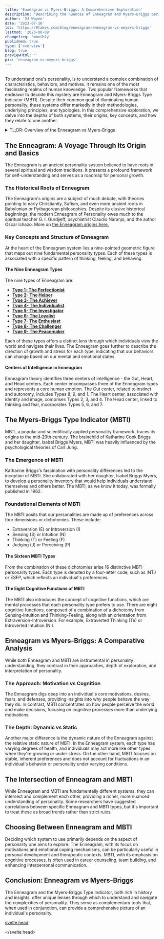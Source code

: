 ```yaml
---
title: 'Enneagram vs Myers-Briggs: A Comprehensive Exploration'
description: 'Describing the nuances of Enneagram and Myers-Briggs personality systems. Explore their unique traits, comparisons, and practical applications.'
author: 'DJ Wayne'
date: '2023-07-16'
loc: 'https://9takes.com/blog/enneagram/enneagram-vs-meyers-briggs'
lastmod: '2023-08-09'
changefreq: 'monthly'
published: true
type: ['overview']
blog: true
previewHtml: ''
pic: 'enneagram-vs-meyers-briggs'
---
```


<!-- // notes:  -->
<script>
	import  PopCard  from "../../lib/components/atoms/PopCard.svelte";
</script>

<div
	style="display: flex;
    justify-content: center;
    margin: 1rem 0;
	"
>
	<PopCard
		image={`/blogs/${'enneagram-vs-meyers-briggs'}.webp`}
		showIcon={false}
		displayText=""
    altText="people walking in opposite directions"
    aspectRatio={'16/9'}
		subtext=""
	/>
</div>

<p class="firstLetter">
To understand one's personality, is to understand a complex combination of characteristics, behaviors, and motives. It remains one of the most fascinating realms of human knowledge. Two popular frameworks that endeavor to decode this mystery are Enneagram and Myers-Briggs Type Indicator (MBTI). Despite their common goal of illuminating human personality, these systems differ markedly in their methodologies, underlying principles, and typologies. In this comprehensive exploration, we delve into the depths of both systems, their origins, key concepts, and how they relate to one another.</p>

<details>
<summary class="accordion">TL;DR: Overview of the Enneagram vs Myers-Briggs</summary>
<div class="panel">
<ul>
<li><b>Enneagram and Myers-Briggs Comparison:</b> Enneagram and Myers-Briggs are both personality systems, but they explore different facets. While Myers-Briggs focuses on cognitive functions and how we perceive and judge the world, Enneagram is about core fears, desires, and motivations.
</li>
<li><b>Understanding Enneagram:</b> Enneagram types are determined by fears and desires. It consists of nine distinct personality types, each showcasing a distinct way of thinking, feeling, and behaving.
</li>
<li><b>Understanding Myers-Briggs:</b> Myers-Briggs Type Indicator (MBTI) categorizes personalities into 16 types based on four dichotomies: Extroversion vs. Introversion, Sensing vs. Intuition, Thinking vs. Feeling, and Judging vs. Perceiving.
</li>
<li><b>Practical Applications:</b> Both systems provide insight into personal and professional relationships, career paths, and personal growth strategies. While Myers-Briggs helps understand how we process information and make decisions, Enneagram helps understand our core motivations and emotional coping mechanisms.
</li>
</ul>
  </div>
</details>

## The Enneagram: A Voyage Through Its Origin and Basics

The Enneagram is an ancient personality system believed to have roots in several spiritual and wisdom traditions. It presents a profound framework for self-understanding and serves as a roadmap for personal growth.

### The Historical Roots of Enneagram

The Enneagram's origins are a subject of much debate, with theories pointing to early Christianity, Sufism, and even more ancient roots in Babylonian or Pythagorean philosophies. Despite its elusive historical beginnings, the modern Enneagram of Personality owes much to the spiritual teacher G. I. Gurdjieff, psychiatrist Claudio Naranjo, and the author Oscar Ichazo. More on [the Enneagram origins here.](/blog/enneagram/enneagram-influences)

### Key Concepts and Structure of Enneagram

At the heart of the Enneagram system lies a nine-pointed geometric figure that maps out nine fundamental personality types. Each of these types is associated with a specific pattern of thinking, feeling, and behaving.

#### The Nine Enneagram Types

The nine types of Enneagram are:

- **[Type 1- The Perfectionist](/blog/enneagram/enneagram-type-1)**
- **[Type 2- The Helper](/blog/enneagram/enneagram-type-2)**
- **[Type 3- The Achiever](/blog/enneagram/enneagram-type-3)**
- **[Type 4- The Individualist](/blog/enneagram/enneagram-type-4)**
- **[Type 5- The Investigator](/blog/enneagram/enneagram-type-5)**
- **[Type 6- The Loyalist](/blog/enneagram/enneagram-type-6)**
- **[Type 7- The Enthusiast](/blog/enneagram/enneagram-type-7)**
- **[Type 8- The Challenger](/blog/enneagram/enneagram-type-8)**
- **[Type 9- The Peacemaker](/blog/enneagram/enneagram-type-9)**

Each of these types offers a distinct lens through which individuals view the world and navigate their lives. The Enneagram goes further to describe the direction of growth and stress for each type, indicating that our behaviors can change based on our mental and emotional states.

#### Centers of Intelligence in Enneagram

Enneagram theory identifies three centers of intelligence - the Gut, Heart, and Head centers. Each center encompasses three of the Enneagram types and represents a core human emotion. The Gut center, related to instinct and autonomy, includes Types 8, 9, and 1. The Heart center, associated with identity and image, comprises Types 2, 3, and 4. The Head center, linked to thinking and fear, incorporates Types 5, 6, and 7.

## The Myers-Briggs Type Indicator (MBTI)

MBTI, a popular and scientifically applied personality framework, traces its origins to the mid-20th century. The brainchild of Katharine Cook Briggs and her daughter, Isabel Briggs Myers, MBTI was heavily influenced by the psychological theories of Carl Jung.

### The Emergence of MBTI

Katharine Briggs's fascination with personality differences led to the inception of MBTI. She collaborated with her daughter, Isabel Briggs Myers, to develop a personality inventory that would help individuals understand themselves and others better. The MBTI, as we know it today, was formally published in 1962.

### Foundational Elements of MBTI

The MBTI posits that our personalities are made up of preferences across four dimensions or dichotomies. These include:

- Extraversion (E) or Introversion (I)
- Sensing (S) or Intuition (N)
- Thinking (T) or Feeling (F)
- Judging (J) or Perceiving (P)

#### The Sixteen MBTI Types

From the combination of these dichotomies arise 16 distinctive MBTI personality types. Each type is denoted by a four-letter code, such as INTJ or ESFP, which reflects an individual's preferences.

#### The Eight Cognitive Functions of MBTI

The MBTI also introduces the concept of cognitive functions, which are mental processes that each personality type prefers to use. There are eight cognitive functions, composed of a combination of a dichotomy from Sensing-Intuition and Thinking-Feeling, along with an orientation from Extraversion-Introversion. For example, Extraverted Thinking (Te) or Introverted Intuition (Ni).

## Enneagram vs Myers-Briggs: A Comparative Analysis

While both Enneagram and MBTI are instrumental in personality understanding, they contrast in their approaches, depth of exploration, and interpretation of personality.

### The Approach: Motivation vs Cognition

The Enneagram digs deep into an individual's core motivations, desires, fears, and defenses, providing insights into why people behave the way they do. In contrast, MBTI concentrates on how people perceive the world and make decisions, focusing on cognitive processes more than underlying motivations.

### The Depth: Dynamic vs Static

Another major difference is the dynamic nature of the Enneagram against the relative static nature of MBTI. In the Enneagram system, each type has varying degrees of health, and individuals may act more like other types when they're growing or under stress. On the other hand, MBTI focuses on stable, inherent preferences and does not account for fluctuations in an individual's behavior or personality under varying conditions.

## The Intersection of Enneagram and MBTI

While Enneagram and MBTI are fundamentally different systems, they can intersect and complement each other, providing a richer, more nuanced understanding of personality. Some researchers have suggested correlations between specific Enneagram and MBTI types, but it's important to treat these as broad trends rather than strict rules.

## Choosing Between Enneagram and MBTI

Deciding which system to use primarily depends on the aspect of personality one aims to explore. The Enneagram, with its focus on motivations and emotional coping mechanisms, can be particularly useful in personal development and therapeutic contexts. MBTI, with its emphasis on cognitive processes, is often used in career counseling, team building, and enhancing interpersonal communication.

## Conclusion: Enneagram vs Myers-Briggs

The Enneagram and the Myers-Briggs Type Indicator, both rich in history and insights, offer unique lenses through which to understand and navigate the complexities of personality. They serve as complementary tools that, when used in conjunction, can provide a comprehensive picture of an individual's personality.

<svelte:head>

<script type="application/ld+json">
{
   "@graph":[
      {
         "@type":"Article",
         "articleBody":"The article discusses the Enneagram and the Myers-Briggs Type Indicator (MBTI), two systems that aim to decode the complexity of human personality. The article delves into the origins, key concepts, and principles of both systems, and also explores their differences and potential intersections. In addition, it provides guidance on how to choose between the two systems based on the aspects of personality one aims to explore.",
         "creator":[
            "DJ Wayne"
         ],
         "author": {
            "@type": "Person",
            "name": "DJ Wayne",
            "sameAs": ["https://www.instagram.com/djwayne3/", "https://www.youtube.com/@djwayne3", "https://www.linkedin.com/in/davidtwayne/", "https://twitter.com/djwayne3"
            ]
         },
         "dateModified":{
            "@type":"Date",
            "@value":"2023-07-16"
         },
         "datePublished":{
            "@type":"Date",
            "@value":"2023-07-16"
         },
         "description":"This article offers a comprehensive comparison between the Enneagram and the Myers-Briggs Type Indicator (MBTI), two popular systems for understanding human personality. The discussion spans the origins, structure, and principles of both systems, their contrasting approaches to personality understanding, and how they can be used in conjunction.",
         "headline":"Enneagram vs Myers-Briggs: A Comprehensive Exploration",
         "image":{
            "@type":"ImageObject",
            "height":810,
            "url": "https://9takes.com/blogs/enneagram-vs-meyers-briggs.webp",
            "width":1450
         },
         "mainEntityOfPage":{
            "@id":"https://9takes.com/blog/enneagram/enneagram-vs-mbti",
            "@type":"WebPage"
         },
         "mentions":{
            "@type":"Thing",
            "name":"Enneagram"
         },
         "publisher": {
            "@type": "Organization",
            "sameAs": ["https://www.instagram.com/9takesdotcom/", "https://twitter.com/9takesdotcom"],
            "logo": {
               "@type": "ImageObject",
               "url": "https://9takes.com/brand/darkRubix.png"
            },
            "name": "9takes"
         }
      },
      {
         "@type":"FAQPage",
         "mainEntity":[
            {
               "@type":"Question",
               "acceptedAnswer":{
                  "@type":"Answer",
                  "text":"Enneagram is a personality system that maps out nine fundamental personality types and provides insights into core motivations, desires, fears, and defenses. The Myers-Briggs Type Indicator (MBTI), on the other hand, focuses on how people perceive the world and make decisions. It identifies preferences across four dimensions: Extraversion or Introversion, Sensing or Intuition, Thinking or Feeling, and Judging or Perceiving."
               },
               "name":"What is the difference between the Enneagram and Myers-Briggs Type Indicator (MBTI)?"
            },
            {
               "@type":"Question",
               "acceptedAnswer":{
                  "@type":"Answer",
                  "text":"Choosing between the Enneagram and MBTI depends on the aspect of personality you aim to explore. The Enneagram is useful for understanding motivations and emotional coping mechanisms and is often used in personal development and therapeutic contexts. MBTI, which emphasizes cognitive processes, is commonly used in career counseling, team building, and enhancing interpersonal communication."
               },
               "name":"How do I choose between using the Enneagram and the Myers-Briggs Type Indicator (MBTI)?"
            }
         ]
      }
   ]
}
</script>

</svelte:head>

<style lang="scss">

</style>
